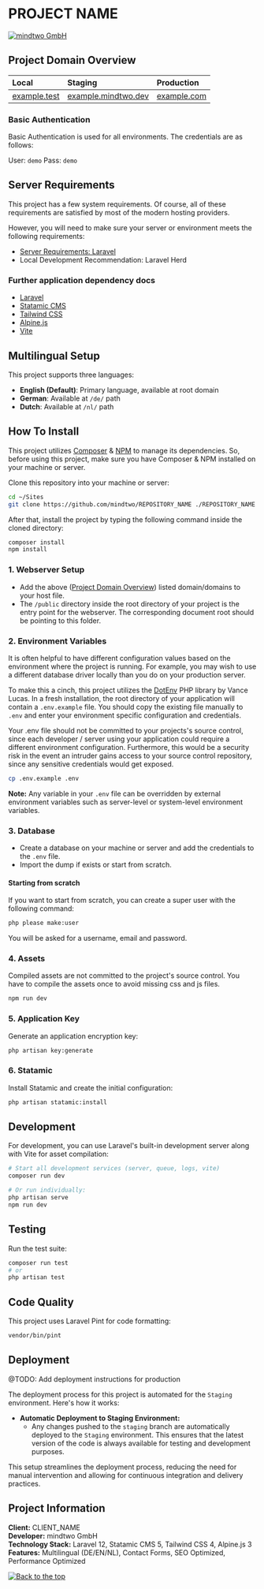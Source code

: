 # PROJECT NAME

[![mindtwo GmbH](https://www.mindtwo.de/downloads/doodles/github/repository-header.png)](https://www.mindtwo.de/)
## Project Domain Overview

| Local                                | Staging                                            | Production                         |
|:-------------------------------------|:---------------------------------------------------|:-----------------------------------|
| [example.test](http://example.test/) | [example.mindtwo.dev](https://example.mindtwo.dev) | [example.com](https://example.com) |

### Basic Authentication
Basic Authentication is used for all environments. The credentials are as follows:

User: `demo`
Pass: `demo`

## Server Requirements
This project has a few system requirements. Of course, all of these requirements are satisfied by most of the modern hosting providers.

However, you will need to make sure your server or environment meets the following requirements:
- [Server Requirements: Laravel](https://laravel.com/docs/master/deployment#server-requirements)
- Local Development Recommendation: Laravel Herd

### Further application dependency docs

- [Laravel](https://laravel.com/docs)
- [Statamic CMS](https://statamic.dev/docs)
- [Tailwind CSS](https://tailwindcss.com)
- [Alpine.js](https://alpinejs.dev)
- [Vite](https://vitejs.dev)

## Multilingual Setup
This project supports three languages:
- **English (Default)**: Primary language, available at root domain
- **German**: Available at `/de/` path
- **Dutch**: Available at `/nl/` path

## How To Install
This project utilizes [Composer](https://getcomposer.org/) & [NPM](https://www.npmjs.com/) to manage its dependencies. So, before using this project, make sure you have Composer & NPM installed on your machine or server.

Clone this repository into your machine or server:

```bash
cd ~/Sites
git clone https://github.com/mindtwo/REPOSITORY_NAME ./REPOSITORY_NAME
```

After that, install the project by typing the following command inside the cloned directory:

```bash
composer install
npm install
```

### 1. Webserver Setup

* Add the above ([Project Domain Overview](#project-domain-overview)) listed domain/domains to your host file.
* The `/public` directory inside the root directory of your project is the entry point for the webserver. The corresponding document root should be pointing to this folder.

### 2. Environment Variables
It is often helpful to have different configuration values based on the environment where the project is running. For example, you may wish to use a different database driver locally than you do on your production server.

To make this a cinch, this project utilizes the [DotEnv](https://github.com/vlucas/phpdotenv) PHP library by Vance Lucas. In a fresh installation, the root directory of your application will contain a `.env.example` file. You should copy the existing file manually to `.env` and enter your environment specific configuration and credentials.

Your .env file should not be committed to your projects's source control, since each developer / server using your application could require a different environment configuration. Furthermore, this would be a security risk in the event an intruder gains access to your source control repository, since any sensitive credentials would get exposed.

```bash
cp .env.example .env
```

**Note:** Any variable in your `.env` file can be overridden by external environment variables such as server-level or system-level environment variables.

### 3. Database
* Create a database on your machine or server and add the credentials to the `.env` file.
* Import the dump if exists or start from scratch.

#### Starting from scratch
If you want to start from scratch, you can create a super user with the following command:

```bash
php please make:user
```

You will be asked for a username, email and password.

### 4. Assets
Compiled assets are not committed to the project's source control. You have to compile the assets once to avoid missing css and js files.

```bash
npm run dev
```

### 5. Application Key
Generate an application encryption key:

```bash
php artisan key:generate
```

### 6. Statamic
Install Statamic and create the initial configuration:

```bash
php artisan statamic:install
```

## Development
For development, you can use Laravel's built-in development server along with Vite for asset compilation:

```bash
# Start all development services (server, queue, logs, vite)
composer run dev

# Or run individually:
php artisan serve
npm run dev
```

## Testing
Run the test suite:

```bash
composer run test
# or
php artisan test
```

## Code Quality
This project uses Laravel Pint for code formatting:

```bash
vendor/bin/pint
```

## Deployment
@TODO: Add deployment instructions for production

The deployment process for this project is automated for the `Staging` environment. Here's how it works:

- **Automatic Deployment to Staging Environment:**
    - Any changes pushed to the `staging` branch are automatically deployed to the `Staging` environment. This ensures that the latest version of the code is always available for testing and development purposes.

This setup streamlines the deployment process, reducing the need for manual intervention and allowing for continuous integration and delivery practices.

## Project Information

**Client:** CLIENT_NAME  
**Developer:** mindtwo GmbH  
**Technology Stack:** Laravel 12, Statamic CMS 5, Tailwind CSS 4, Alpine.js 3  
**Features:** Multilingual (DE/EN/NL), Contact Forms, SEO Optimized, Performance Optimized

[![Back to the top](https://www.mindtwo.de/downloads/doodles/github/repository-footer.png)](#)
